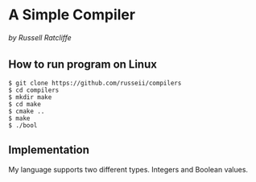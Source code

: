 # A Simple Compiler
###### by Russell Ratcliffe

## How to run program on Linux
```
$ git clone https://github.com/russeii/compilers
$ cd compilers
$ mkdir make
$ cd make
$ cmake ..
$ make
$ ./bool
```


## Implementation
My language supports two different types. Integers and Boolean values.  


